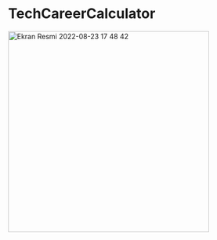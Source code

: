 # TechCareerCalculator

<img width="410" alt="Ekran Resmi 2022-08-23 17 48 42" src="https://user-images.githubusercontent.com/63563507/186189623-bc49b6cc-44b4-4889-9a83-5c9375a51b79.png">
